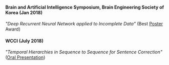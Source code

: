 
#### Brain and Artificial Intelligence Symposium, Brain Engineering Society of Korea (Jan 2018)
*"Deep Recurrent Neural Network applied to Incomplete Data"* (Best [Poster](https://github.com/gcunhase/PaperNotes/blob/master/presentations/BESK_Jan2018_BestPoster.pdf) Award)

#### WCCI (July 2018)
*"Temporal Hierarchies in Sequence to Sequence for Sentence Correction"* ([Oral Presentation](https://github.com/gcunhase/PaperNotes/blob/master/presentations/WCCI_July2018_OralPresentation.pdf))
